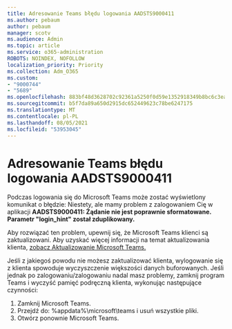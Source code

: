 ```yaml
---
title: Adresowanie Teams błędu logowania AADSTS9000411
ms.author: pebaum
author: pebaum
manager: scotv
ms.audience: Admin
ms.topic: article
ms.service: o365-administration
ROBOTS: NOINDEX, NOFOLLOW
localization_priority: Priority
ms.collection: Adm_O365
ms.custom:
- "9000744"
- "5689"
ms.openlocfilehash: 883bf48d3628702c92361a5250f0d59e1352918349b8bc6c3eae5a948b72fc57
ms.sourcegitcommit: b5f7da89a650d2915dc652449623c78be6247175
ms.translationtype: MT
ms.contentlocale: pl-PL
ms.lasthandoff: 08/05/2021
ms.locfileid: "53953045"
---
```

# <a name="addressing-teams-sign-in-error-aadsts9000411"></a>Adresowanie Teams błędu logowania AADSTS9000411

Podczas logowania się do Microsoft Teams może zostać wyświetlony komunikat o błędzie: Niestety, ale mamy problem z zalogowaniem Cię w aplikacji **AADSTS9000411: Żądanie nie jest poprawnie sformatowane. Parametr "login_hint" został zduplikowany.**

Aby rozwiązać ten problem, upewnij się, że Microsoft Teams klienci są zaktualizowani. Aby uzyskać więcej informacji na temat aktualizowania klienta, [zobacz Aktualizowanie Microsoft Teams.](https://support.office.com/article/Update-Microsoft-Teams-535a8e4b-45f0-4f6c-8b3d-91bca7a51db1)

Jeśli z jakiegoś powodu nie możesz zaktualizować klienta, wylogowanie się z klienta spowoduje wyczyszczenie większości danych buforowanych. Jeśli jednak po zalogowaniu/zalogowaniu nadal masz problemy, zamknij program Teams i wyczyść pamięć podręczną klienta, wykonując następujące czynności:
1. Zamknij Microsoft Teams.
2. Przejdź do: %appdata%\microsoft\teams i usuń wszystkie pliki.
3. Otwórz ponownie Microsoft Teams.
